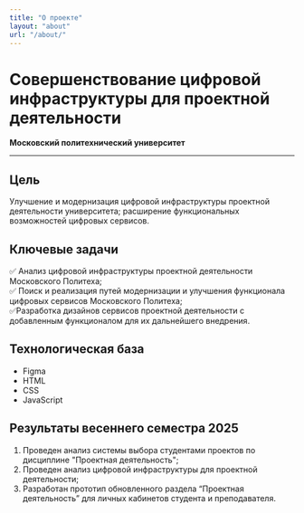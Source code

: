 ```yaml
---
title: "О проекте"
layout: "about"
url: "/about/"
---
```

# Совершенствование цифровой инфраструктуры для проектной деятельности  
**Московский политехнический университет**  

---

## Цель  
Улучшение и модернизация цифровой инфраструктуры проектной деятельности университета; расширение функциональных возможностей цифровых сервисов.

## Ключевые задачи   
✅ Анализ цифровой инфраструктуры проектной деятельности Московского Политеха;  
✅ Поиск и реализация путей модернизации и улучшения функционала цифровых сервисов Московского Политеха;  
✅Разработка дизайнов сервисов проектной деятельности с добавленным функционалом для их дальнейшего внедрения. 

## Технологическая база  
- Figma 
- HTML
- CSS 
- JavaScript  

## Результаты весеннего семестра 2025 
1. Проведен анализ системы выбора студентами проектов по дисциплине "Проектная деятельность";
2. Проведен анализ цифровой инфраструктуры для проектной деятельности;
3. Разработан прототип обновленного раздела “Проектная деятельность” для личных кабинетов студента и преподавателя.